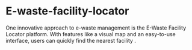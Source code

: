# E-waste-facility-locator
 One innovative approach to e-waste management is the E-Waste Facility Locator platform.  With features like a visual map and an easy-to-use interface, users can quickly find the nearest facility .
